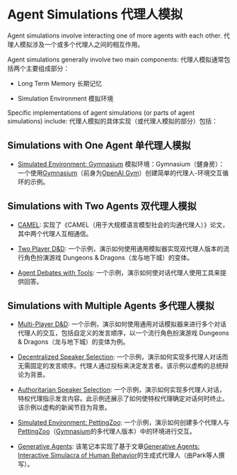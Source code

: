 # Agent Simulations 代理人模拟



Agent simulations involve interacting one of more agents with each other. 代理人模拟涉及一个或多个代理人之间的相互作用。

Agent simulations generally involve two main components: 代理人模拟通常包括两个主要组成部分：



- Long Term Memory 长期记忆

- Simulation Environment 模拟环境



Specific implementations of agent simulations (or parts of agent simulations) include: 代理人模拟的具体实现（或代理人模拟的部分）包括：



## Simulations with One Agent 单代理人模拟

- [Simulated Environment: Gymnasium](agent_simulations/gymnasium.ipynb) 模拟环境：Gymnasium（健身房）：一个使用[Gymnasium](https://gymnasium.farama.org/)（前身为[OpenAI Gym](https://github.com/openai/gym)）创建简单的代理人-环境交互循环的示例。



## Simulations with Two Agents 双代理人模拟

- [CAMEL](agent_simulations/camel_role_playing.ipynb): 实现了《CAMEL（用于大规模语言模型社会的沟通代理人）》论文，其中两个代理人互相通信。

- [Two Player D&D](agent_simulations/two_player_dnd.ipynb): 一个示例，演示如何使用通用模拟器实现双代理人版本的流行角色扮演游戏 Dungeons & Dragons（龙与地下城）的变体。

- [Agent Debates with Tools](agent_simulations/two_agent_debate_tools.ipynb): 一个示例，演示如何使对话代理人使用工具来提供回答。



## Simulations with Multiple Agents 多代理人模拟

- [Multi-Player D&D](agent_simulations/multi_player_dnd.ipynb): 一个示例，演示如何使用通用对话模拟器来进行多个对话代理人的交互，包括自定义的发言顺序，以一个流行角色扮演游戏 Dungeons & Dragons（龙与地下城）的变体为例。

- [Decentralized Speaker Selection](agent_simulations/multiagent_bidding.ipynb): 一个示例，演示如何实现多代理人对话而无需固定的发言顺序。代理人通过投标来决定发言者。该示例以虚构的总统辩论为背景。

- [Authoritarian Speaker Selection](agent_simulations/multiagent_authoritarian.ipynb): 一个示例，演示如何实现多代理人对话，特权代理指示发言内容。此示例还展示了如何使特权代理确定对话何时终止。该示例以虚构的新闻节目为背景。

- [Simulated Environment: PettingZoo](agent_simulations/petting_zoo.ipynb): 一个示例，演示如何创建多个代理人与[PettingZoo](https://pettingzoo.farama.org/)（[Gymnasium](https://gymnasium.farama.org/)的多代理人版本）中的环境进行交互。

- [Generative Agents](agent_simulations/characters.ipynb): 该笔记本实现了基于文章[Generative Agents: Interactive Simulacra of Human Behavior](https://arxiv.org/abs/2304.03442)的生成式代理人（由Park等人撰写）。

